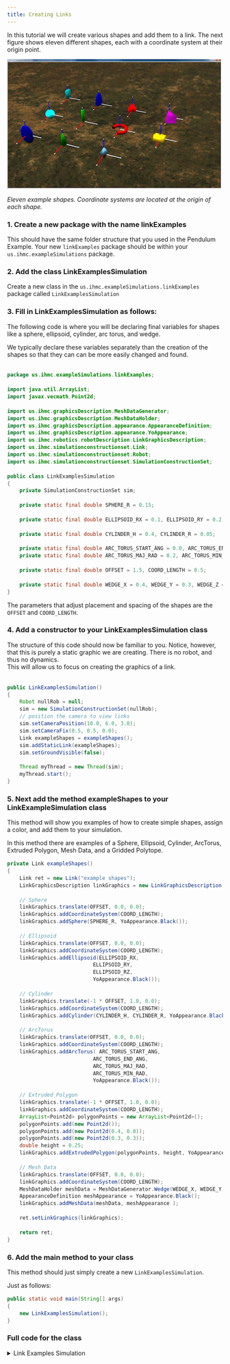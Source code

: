 ```yaml
---
title: Creating Links
---
```


In this tutorial we will create various shapes and add them to a link.
The next figure shows eleven different shapes, each with a coordinate system at their origin point. 

![ Eleven example shapes. Coordinate systems are located at the origin of each shape.](/img/documentation/Figure6Shapes-500-300.png)

*Eleven example shapes. Coordinate systems are located at the origin of each shape.*

### 1. Create a new package with the name linkExamples
  This should have the same folder structure that you used in the Pendulum Example.
  Your new `linkExamples` package should be within your `us.ihmc.exampleSimulations` package. 
  
### 2. Add the class LinkExamplesSimulation 

Create a new class in the `us.ihmc.exampleSimulations.linkExamples` package called `LinkExamplesSimulation`
     
### 3. Fill in LinkExamplesSimulation as follows:  

The following code is where you will be declaring final variables for shapes like a sphere, ellipsoid, cylinder, arc torus, and wedge.

We typically declare these variables separately than the creation of the shapes so that they can can be more easily changed and found.

```java

package us.ihmc.exampleSimulations.linkExamples;

import java.util.ArrayList;
import javax.vecmath.Point2d;

import us.ihmc.graphicsDescription.MeshDataGenerator;
import us.ihmc.graphicsDescription.MeshDataHolder;
import us.ihmc.graphicsDescription.appearance.AppearanceDefinition;
import us.ihmc.graphicsDescription.appearance.YoAppearance;
import us.ihmc.robotics.robotDescription.LinkGraphicsDescription;
import us.ihmc.simulationconstructionset.Link;
import us.ihmc.simulationconstructionset.Robot;
import us.ihmc.simulationconstructionset.SimulationConstructionSet;

public class LinkExamplesSimulation
{
    private SimulationConstructionSet sim;
    
    private static final double SPHERE_R = 0.15;
    
    private static final double ELLIPSOID_RX = 0.1, ELLIPSOID_RY = 0.2, ELLIPSOID_RZ = 0.3;
    
    private static final double CYLINDER_H = 0.4, CYLINDER_R = 0.05;
    
    private static final double ARC_TORUS_START_ANG = 0.0, ARC_TORUS_END_ANG = 1.5 * Math.PI;
    private static final double ARC_TORUS_MAJ_RAD = 0.2, ARC_TORUS_MIN_RAD = 0.05;
    
    private static final double OFFSET = 1.5, COORD_LENGTH = 0.5;
    
    private static final double WEDGE_X = 0.4, WEDGE_Y = 0.3, WEDGE_Z = 0.2;   
}
```

The parameters that adjust placement and spacing of the shapes are the `OFFSET` and `COORD_LENGTH`.

### 4. Add a constructor to your LinkExamplesSimulation class
   The structure of this code should now be familiar to you. Notice, however, that this is purely a static graphic we are creating. There is no robot, and thus no dynamics.  
   This will allow us to focus on creating the graphics of a link.
   
   ```java
   
   public LinkExamplesSimulation()
   {
       Robot nullRob = null;
       sim = new SimulationConstructionSet(nullRob);
       // position the camera to view links
       sim.setCameraPosition(10.0, 6.0, 3.0);
       sim.setCameraFix(0.5, 0.5, 0.0);
       Link exampleShapes = exampleShapes();
       sim.addStaticLink(exampleShapes);
       sim.setGroundVisible(false);
   
       Thread myThread = new Thread(sim);
       myThread.start();
   }
   ```
   
### 5. Next add the method exampleShapes to your LinkExampleSimulation class
This method will show you examples of how to create simple shapes, assign a color, and add them to your simulation.

In this method there are examples of a Sphere, Ellipsoid, Cylinder, ArcTorus, Extruded Polygon, Mesh Data, and a Gridded Polytope.

```java
private Link exampleShapes()
{
    Link ret = new Link("example shapes");
    LinkGraphicsDescription linkGraphics = new LinkGraphicsDescription();

    // Sphere
    linkGraphics.translate(OFFSET, 0.0, 0.0);
    linkGraphics.addCoordinateSystem(COORD_LENGTH);
    linkGraphics.addSphere(SPHERE_R, YoAppearance.Black());

    // Ellipsoid
    linkGraphics.translate(OFFSET, 0.0, 0.0);
    linkGraphics.addCoordinateSystem(COORD_LENGTH);
    linkGraphics.addEllipsoid(ELLIPSOID_RX,
                            ELLIPSOID_RY,
                            ELLIPSOID_RZ,
                            YoAppearance.Black());

    // Cylinder
    linkGraphics.translate(-1 * OFFSET, 1.0, 0.0);
    linkGraphics.addCoordinateSystem(COORD_LENGTH);
    linkGraphics.addCylinder(CYLINDER_H, CYLINDER_R, YoAppearance.Black());

    // ArcTorus
    linkGraphics.translate(OFFSET, 0.0, 0.0);
    linkGraphics.addCoordinateSystem(COORD_LENGTH);
    linkGraphics.addArcTorus( ARC_TORUS_START_ANG,
                            ARC_TORUS_END_ANG,
                            ARC_TORUS_MAJ_RAD,
                            ARC_TORUS_MIN_RAD,
                            YoAppearance.Black());

    // Extruded Polygon
    linkGraphics.translate(-1 * OFFSET, 1.0, 0.0);
    linkGraphics.addCoordinateSystem(COORD_LENGTH);
    ArrayList<Point2d> polygonPoints = new ArrayList<Point2d>();
    polygonPoints.add(new Point2d());
    polygonPoints.add(new Point2d(0.4, 0.0));
    polygonPoints.add(new Point2d(0.3, 0.3));
    double height = 0.25;
    linkGraphics.addExtrudedPolygon(polygonPoints, height, YoAppearance.Black());

    // Mesh Data
    linkGraphics.translate(OFFSET, 0.0, 0.0);
    linkGraphics.addCoordinateSystem(COORD_LENGTH);
    MeshDataHolder meshData = MeshDataGenerator.Wedge(WEDGE_X, WEDGE_Y, WEDGE_Z);
    AppearanceDefinition meshAppearance = YoAppearance.Black();
    linkGraphics.addMeshData(meshData, meshAppearance );

    ret.setLinkGraphics(linkGraphics);

    return ret;
}
```
   
### 6. Add the main method to your class
This method should just simply create a new `LinkExamplesSimulation`.

Just as follows:
```java
public static void main(String[] args)
{
    new LinkExamplesSimulation();
}
```
   
   
### Full code for the class
<details>
<summary> Link Examples Simulation </summary>

```java
package us.ihmc.exampleSimulations.linkExamples;

import java.util.ArrayList;
import javax.vecmath.Point2d;

import us.ihmc.graphicsDescription.MeshDataGenerator;
import us.ihmc.graphicsDescription.MeshDataHolder;
import us.ihmc.graphicsDescription.appearance.AppearanceDefinition;
import us.ihmc.graphicsDescription.appearance.YoAppearance;
import us.ihmc.robotics.robotDescription.LinkGraphicsDescription;
import us.ihmc.simulationconstructionset.Link;
import us.ihmc.simulationconstructionset.Robot;
import us.ihmc.simulationconstructionset.SimulationConstructionSet;


public class LinkExamplesSimulation
{
   private SimulationConstructionSet sim;

   private static final double SPHERE_R = 0.15;

   private static final double ELLIPSOID_RX = 0.1, ELLIPSOID_RY = 0.2, ELLIPSOID_RZ = 0.3;

   private static final double CYLINDER_H = 0.4, CYLINDER_R = 0.05;

   private static final double ARC_TORUS_START_ANG = 0.0, ARC_TORUS_END_ANG = 1.5 * Math.PI;
   private static final double ARC_TORUS_MAJ_RAD = 0.2, ARC_TORUS_MIN_RAD = 0.05;

   private static final double OFFSET = 1.5, COORD_LENGTH = 0.5;

   private static final double WEDGE_X = 0.4, WEDGE_Y = 0.3, WEDGE_Z = 0.2;


   public LinkExamplesSimulation()
   {
      Robot nullRob = null;
      sim = new SimulationConstructionSet(nullRob);
      // position the camera to view links
      sim.setCameraPosition(10.0, 6.0, 3.0);
      sim.setCameraFix(0.5, 0.5, 0.0);
      Link exampleShapes = exampleShapes();
      sim.addStaticLink(exampleShapes);
      sim.setGroundVisible(false);

      Thread myThread = new Thread(sim);
      myThread.start();
   }


   public static void main(String[] args)
   {
      new LinkExamplesSimulation();
   }


   private Link exampleShapes()
   {
      Link ret = new Link("example shapes");
      LinkGraphicsDescription linkGraphics = new LinkGraphicsDescription();

      // Sphere
      linkGraphics.translate(OFFSET, 0.0, 0.0);
      linkGraphics.addCoordinateSystem(COORD_LENGTH);
      linkGraphics.addSphere(SPHERE_R, YoAppearance.Black());

      // Ellipsoid
      linkGraphics.translate(OFFSET, 0.0, 0.0);
      linkGraphics.addCoordinateSystem(COORD_LENGTH);
      linkGraphics.addEllipsoid(ELLIPSOID_RX,
                                ELLIPSOID_RY,
                                ELLIPSOID_RZ,
                                YoAppearance.Black());

      // Cylinder
      linkGraphics.translate(-1 * OFFSET, 1.0, 0.0);
      linkGraphics.addCoordinateSystem(COORD_LENGTH);
      linkGraphics.addCylinder(CYLINDER_H, CYLINDER_R, YoAppearance.Black());

      // ArcTorus
      linkGraphics.translate(OFFSET, 0.0, 0.0);
      linkGraphics.addCoordinateSystem(COORD_LENGTH);
      linkGraphics.addArcTorus( ARC_TORUS_START_ANG,
                                ARC_TORUS_END_ANG,
                                ARC_TORUS_MAJ_RAD,
                                ARC_TORUS_MIN_RAD,
                                YoAppearance.Black());

      // Extruded Polygon
      linkGraphics.translate(-1 * OFFSET, 1.0, 0.0);
      linkGraphics.addCoordinateSystem(COORD_LENGTH);
      ArrayList<Point2d> polygonPoints = new ArrayList<Point2d>();
      polygonPoints.add(new Point2d());
      polygonPoints.add(new Point2d(0.4, 0.0));
      polygonPoints.add(new Point2d(0.3, 0.3));
      double height = 0.25;
      linkGraphics.addExtrudedPolygon(polygonPoints, height, YoAppearance.Black());

      // Mesh Data
      linkGraphics.translate(OFFSET, 0.0, 0.0);
      linkGraphics.addCoordinateSystem(COORD_LENGTH);
      MeshDataHolder meshData = MeshDataGenerator.Wedge(WEDGE_X, WEDGE_Y, WEDGE_Z);
      AppearanceDefinition meshAppearance = YoAppearance.Black();
      linkGraphics.addMeshData(meshData, meshAppearance );

      ret.setLinkGraphics(linkGraphics);

      return ret;
   }

}
```
</details>

